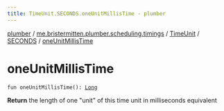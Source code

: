 ```yaml
---
title: TimeUnit.SECONDS.oneUnitMillisTime - plumber
---
```


[plumber](../../../index.html) / [me.bristermitten.plumber.scheduling.timings](../../index.html) / [TimeUnit](../index.html) / [SECONDS](index.html) / [oneUnitMillisTime](./one-unit-millis-time.html)

# oneUnitMillisTime

`fun oneUnitMillisTime(): `[`Long`](https://kotlinlang.org/api/latest/jvm/stdlib/kotlin/-long/index.html)

**Return**
the length of one "unit" of this time unit in milliseconds equivalent


